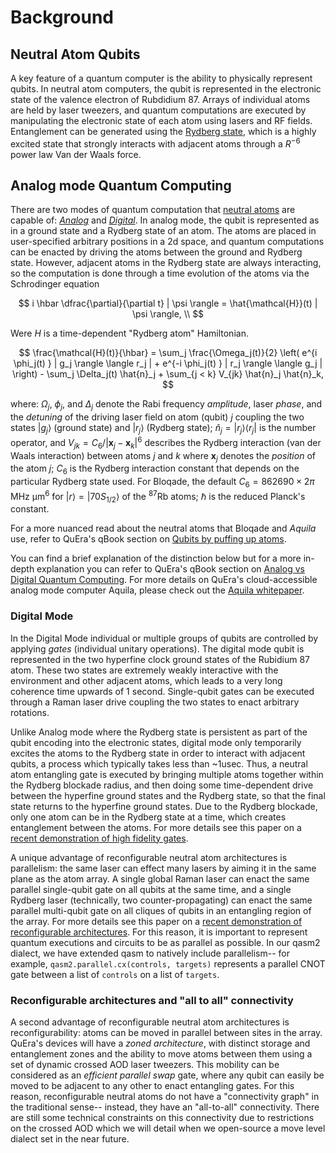 # Background

## Neutral Atom Qubits

A key feature of a quantum computer is the ability to physically represent qubits. In neutral atom computers, the qubit is represented in the electronic state of the valence electron of Rubdidium 87. Arrays of individual atoms are held by laser tweezers, and quantum computations are executed by manipulating the electronic state of each atom using lasers and RF fields. Entanglement can be generated using the [Rydberg state](https://en.wikipedia.org/wiki/Rydberg_atom), which is a highly excited state that strongly interacts with adjacent atoms through a $R^{-6}$ power law Van der Waals force.



## Analog mode Quantum Computing

There are two modes of quantum computation that [neutral atoms](#neutral-atom-qubits) are capable of: [*Analog*](#analog-mode) and [*Digital*](#digital-mode). In analog mode, the qubit is represented as in a ground state and a Rydberg state of an atom. The atoms are placed in user-specified arbitrary positions in a 2d space, and quantum computations can be enacted by driving the atoms between the ground and Rydberg state. However, adjacent atoms in the Rydberg state are always interacting, so the computation is done through a time evolution of the atoms via the Schrodinger equation

$$
i \hbar \dfrac{\partial}{\partial t} | \psi \rangle = \hat{\mathcal{H}}(t) | \psi \rangle,  \\
$$

Were $H$ is a time-dependent "Rydberg atom" Hamiltonian.

$$
\frac{\mathcal{H}(t)}{\hbar} = \sum_j \frac{\Omega_j(t)}{2} \left( e^{i \phi_j(t) } | g_j \rangle  \langle r_j | + e^{-i \phi_j(t) } | r_j \rangle  \langle g_j | \right) - \sum_j \Delta_j(t) \hat{n}_j + \sum_{j < k} V_{jk} \hat{n}_j \hat{n}_k,
$$

where: $\Omega_j$, $\phi_j$, and $\Delta_j$ denote the Rabi frequency *amplitude*, laser *phase*, and the *detuning* of the driving laser field on atom (qubit) $j$ coupling the two states  $| g_j \rangle$ (ground state) and $| r_j \rangle$ (Rydberg state); $\hat{n}_j = |r_j\rangle \langle r_j|$ is the number operator, and $V_{jk} = C_6/|\mathbf{x}_j - \mathbf{x}_k|^6$ describes the Rydberg interaction (van der Waals interaction) between atoms $j$ and $k$ where $\mathbf{x}_j$ denotes the *position* of the atom $j$; $C_6$ is the Rydberg interaction constant that depends on the particular Rydberg state used. For Bloqade, the default $C_6 = 862690 \times 2\pi \text{ MHz μm}^6$ for $|r \rangle = \lvert 70S_{1/2} \rangle$ of the $^{87}$Rb atoms; $\hbar$ is the reduced Planck's constant.


For a more nuanced read about the neutral atoms that Bloqade and *Aquila* use, refer to QuEra's qBook section on [Qubits by puffing up atoms](https://qbook.quera.com/learn/?course=6630211af30e7d0013c66147&file=6630211af30e7d0013c66149).

You can find a brief explanation of the distinction below but for a more in-depth explanation you can refer to QuEra's qBook section on [Analog vs Digital Quantum Computing](https://qbook.quera.com/learn/?course=6630211af30e7d0013c66147&file=6630211af30e7d0013c6614a). For more details on QuEra's cloud-accessible analog mode computer Aquila, please check out the [Aquila whitepaper](https://arxiv.org/abs/2306.11727).

### Digital Mode

In the Digital Mode individual or multiple groups of qubits are controlled by applying *gates* (individual unitary operations). The digital mode qubit is represented in the two hyperfine clock ground states of the Rubidium 87 atom. These two states are extremely weakly interactive with the environment and other adjacent atoms, which leads to a very long coherence time upwards of 1 second. Single-qubit gates can be executed through a Raman laser drive coupling the two states to enact arbitrary rotations.

Unlike Analog mode where the Rydberg state is persistent as part of the qubit encoding into the electronic states, digital mode only temporarily excites the atoms to the Rydberg state in order to interact with adjacent qubits, a process which typically takes less than ~1usec. Thus, a neutral atom entangling gate is executed by bringing multiple atoms together within the Rydberg blockade radius, and then doing some time-dependent drive between the hyperfine ground states and the Rydberg state, so that the final state returns to the hyperfine ground states. Due to the Rydberg blockade, only one atom can be in the Rydberg state at a time, which creates entanglement between the atoms. For more details see this paper on a [recent demonstration of high fidelity gates](https://www.nature.com/articles/s41586-023-06481-y).

A unique advantage of reconfigurable neutral atom architectures is parallelism: the same laser can effect many lasers by aiming it in the same plane as the atom array. A single global Raman laser can enact the same parallel single-qubit gate on all qubits at the same time, and a single Rydberg laser (technically, two counter-propagating) can enact the same parallel multi-qubit gate on all cliques of qubits in an entangling region of the array. For more details see this paper on a [recent demonstration of reconfigurable architectures](https://www.nature.com/articles/s41586-023-06927-3). For this reason, it is important to represent quantum executions and circuits to be as parallel as possible. In our qasm2 dialect, we have extended qasm to natively include parallelism-- for example, `qasm2.parallel.cx(controls, targets)` represents a parallel CNOT gate between a list of `controls` on a list of `targets`.


### Reconfigurable architectures and "all to all" connectivity

A second advantage of reconfigurable neutral atom architectures is reconfigurability: atoms can be moved in parallel between sites in the array. QuEra's devices will have a *zoned architecture*, with distinct storage and entanglement zones and the ability to move atoms between them using a set of dynamic crossed AOD laser tweezers. This mobility can be considered as an *efficient parallel swap* gate, where any qubit can easily be moved to be adjacent to any other to enact entangling gates. For this reason, reconfigurable neutral atoms do not have a "connectivity graph" in the traditional sense-- instead, they have an "all-to-all" connectivity. There are still some technical constraints on this connectivity due to restrictions on the crossed AOD which we will detail when we open-source a move level dialect set in the near future.